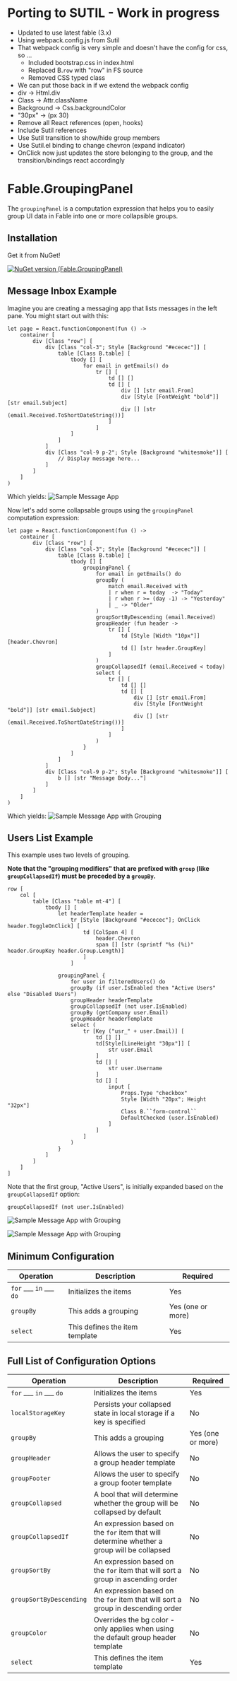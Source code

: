 # Porting to SUTIL - Work in progress
- Updated to use latest fable (3.x)
- Using webpack.config.js from Sutil
- That webpack config is very simple and doesn't have the config
for css, so ...
    - Included bootstrap.css in index.html
    - Replaced B.``row`` with "row" in FS source
    - Removed CSS typed class
- We can put those back in if we extend the webpack config
- div -> Html.div
- Class -> Attr.className
- Background -> Css.backgroundColor
- "30px" -> (px 30)
- Remove all React references (open, hooks)
- Include Sutil references
- Use Sutil transition to show/hide group members
- Use Sutil.el binding to change chevron (expand indicator)
- OnClick now just updates the store belonging to the group, and the transition/bindings react accordingly

# Fable.GroupingPanel
The `groupingPanel` is a computation expression that helps you to easily group UI data in Fable into one or more collapsible groups.

## Installation
Get it from NuGet!

[![NuGet version (Fable.GroupingPanel)](https://img.shields.io/nuget/v/Fable.GroupingPanel.svg?style=flat-square)](https://www.nuget.org/packages/Fable.GroupingPanel/)


## Message Inbox Example

Imagine you are creating a messaging app that lists messages in the left pane.
You might start out with this:

```F#
let page = React.functionComponent(fun () ->
    container [
        div [Class "row"] [
            div [Class "col-3"; Style [Background "#ececec"]] [
                table [Class B.table] [
                    tbody [] [
                        for email in getEmails() do
                            tr [] [
                                td [] []
                                td [] [
                                    div [] [str email.From]
                                    div [Style [FontWeight "bold"]] [str email.Subject]
                                    div [] [str (email.Received.ToShortDateString())]
                                ]
                            ]
                    ]
                ]
            ]
            div [Class "col-9 p-2"; Style [Background "whitesmoke"]] [
                // Display message here...
            ]
        ]
    ]
)
```
Which yields:
![Sample Message App](documentation/imgs/MessageApp_Before.png)

Now let's add some collapsable groups using the `groupingPanel` computation expression:
```F#
let page = React.functionComponent(fun () ->
    container [
        div [Class "row"] [
            div [Class "col-3"; Style [Background "#ececec"]] [
                table [Class B.table] [
                    tbody [] [
                        groupingPanel {
                            for email in getEmails() do
                            groupBy (
                                match email.Received with
                                | r when r = today  -> "Today"
                                | r when r >= (day -1) -> "Yesterday"
                                | _ -> "Older"
                            )
                            groupSortByDescending (email.Received)
                            groupHeader (fun header ->
                                tr [] [
                                    td [Style [Width "10px"]] [header.Chevron]
                                    td [] [str header.GroupKey]
                                ]
                            )
                            groupCollapsedIf (email.Received < today)
                            select (
                                tr [] [
                                    td [] []
                                    td [] [
                                        div [] [str email.From]
                                        div [Style [FontWeight "bold"]] [str email.Subject]
                                        div [] [str (email.Received.ToShortDateString())]
                                    ]
                                ]
                            )
                        }
                    ]
                ]
            ]
            div [Class "col-9 p-2"; Style [Background "whitesmoke"]] [
                b [] [str "Message Body..."]
            ]
        ]
    ]
)
```

Which yields:
![Sample Message App with Grouping](documentation/imgs/MessageApp_After.png)

## Users List Example
This example uses two levels of grouping.

**Note that the "grouping modifiers" that are prefixed with `group` (like `groupCollapsedIf`) must be preceded by a `groupBy`.**

```F#
row [
    col [
        table [Class "table mt-4"] [
            tbody [] [
                let headerTemplate header =
                    tr [Style [Background "#ececec"]; OnClick header.ToggleOnClick] [
                        td [ColSpan 4] [
                            header.Chevron
                            span [] [str (sprintf "%s (%i)" header.GroupKey header.Group.Length)]
                        ]
                    ]

                groupingPanel {
                    for user in filteredUsers() do
                    groupBy (if user.IsEnabled then "Active Users" else "Disabled Users")
                    groupHeader headerTemplate
                    groupCollapsedIf (not user.IsEnabled)
                    groupBy (getCompany user.Email)
                    groupHeader headerTemplate
                    select (
                        tr [Key ("usr_" + user.Email)] [
                            td [] []
                            td[Style[LineHeight "30px"]] [
                                str user.Email
                            ]
                            td [] [
                                str user.Username
                            ]
                            td [] [
                                input [
                                    Props.Type "checkbox"
                                    Style [Width "20px"; Height "32px"]
                                    Class B.``form-control``
                                    DefaultChecked (user.IsEnabled)
                                ]
                            ]
                        ]
                    )
                }
            ]
        ]
    ]
]
```
Note that the first group, "Active Users", is initially expanded based on the `groupCollapsedIf` option:

`groupCollapsedIf (not user.IsEnabled)`

![Sample Message App with Grouping](documentation/imgs/Users_TwoGroupings.png)

![Sample Message App with Grouping](documentation/imgs/Users_TwoGroupings_Open.png)

## Minimum Configuration
Operation | Description | Required
--------- | ----------- | --------
`for` ___ `in` ___ `do` | Initializes the items | Yes
`groupBy` | This adds a grouping | Yes (one or more)
`select` | This defines the item template | Yes

## Full List of Configuration Options
Operation | Description | Required
--------- | ----------- | --------
`for` ___ `in` ___ `do` | Initializes the items | Yes
`localStorageKey` | Persists your collapsed state in local storage if a key is specified | No
`groupBy` | This adds a grouping | Yes (one or more)
`groupHeader` | Allows the user to specify a group header template | No
`groupFooter` | Allows the user to specify a group footer template | No
`groupCollapsed` | A bool that will determine whether the group will be collapsed by default | No
`groupCollapsedIf` | An expression based on the `for` item that will determine whether a group will be collapsed | No
`groupSortBy` | An expression based on the `for` item that will sort a group in ascending order | No
`groupSortByDescending` | An expression based on the `for` item that will sort a group in descending order | No
`groupColor` | Overrides the bg color - only applies when using the default group header template | No
`select` | This defines the item template | Yes
